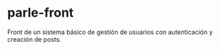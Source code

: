 # parle-front
Front de un sistema básico de gestión de usuarios con autenticación y creación de posts.
